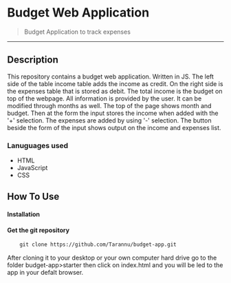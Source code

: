 # Budget Web Application
>Budget Application to track expenses

---
## Description
This repository contains a budget web application. Written in JS. The left side of the table income table adds the income as credit. On the right side is the expenses table that is stored as debit.
The total income is the budget on top of the webpage. All information is provided by the user. It can be modified through months as well. The top of the page shows month and budget.
Then at the form the input stores the income when added with the '+' selection. The expenses are added by using '-' selection. The button beside the form of the input shows output on the income and expenses list.

### Lanuguages used
- HTML
- JavaScript
- CSS

## How To Use

#### Installation

#### Get the git repository
```html
    git clone https://github.com/Tarannu/budget-app.git
```
 After cloning it to your desktop or your own computer hard drive go to the folder budget-app>starter then click on index.html and you will be led to the app in your defalt browser.
